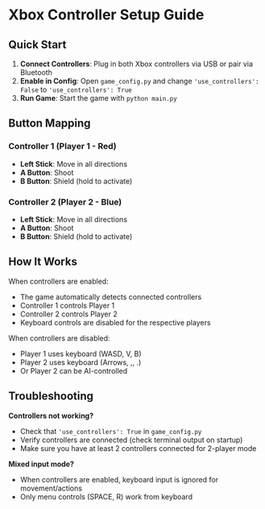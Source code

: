 # Xbox Controller Setup Guide

## Quick Start

1. **Connect Controllers**: Plug in both Xbox controllers via USB or pair via Bluetooth
2. **Enable in Config**: Open `game_config.py` and change `'use_controllers': False` to `'use_controllers': True`
3. **Run Game**: Start the game with `python main.py`

## Button Mapping

### Controller 1 (Player 1 - Red)
- **Left Stick**: Move in all directions
- **A Button**: Shoot
- **B Button**: Shield (hold to activate)

### Controller 2 (Player 2 - Blue)
- **Left Stick**: Move in all directions
- **A Button**: Shoot
- **B Button**: Shield (hold to activate)

## How It Works

When controllers are enabled:
- The game automatically detects connected controllers
- Controller 1 controls Player 1
- Controller 2 controls Player 2
- Keyboard controls are disabled for the respective players

When controllers are disabled:
- Player 1 uses keyboard (WASD, V, B)
- Player 2 uses keyboard (Arrows, ,, .)
- Or Player 2 can be AI-controlled

## Troubleshooting

**Controllers not working?**
- Check that `'use_controllers': True` in `game_config.py`
- Verify controllers are connected (check terminal output on startup)
- Make sure you have at least 2 controllers connected for 2-player mode

**Mixed input mode?**
- When controllers are enabled, keyboard input is ignored for movement/actions
- Only menu controls (SPACE, R) work from keyboard

